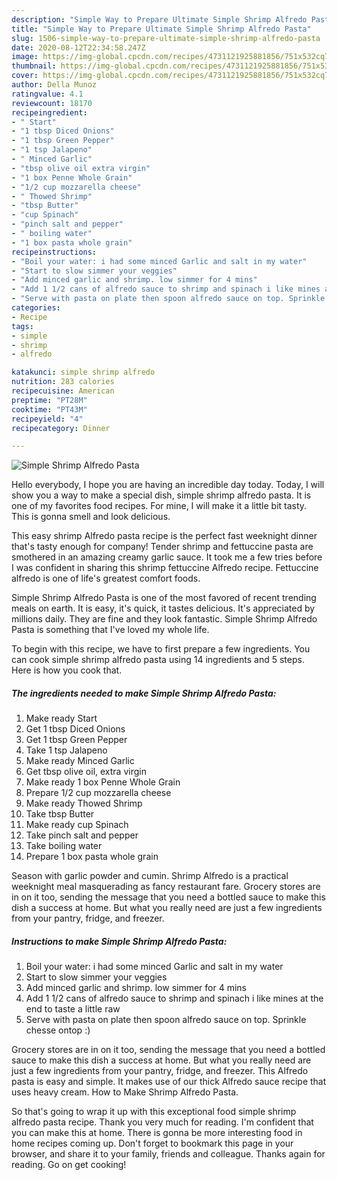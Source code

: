```yaml
---
description: "Simple Way to Prepare Ultimate Simple Shrimp Alfredo Pasta"
title: "Simple Way to Prepare Ultimate Simple Shrimp Alfredo Pasta"
slug: 1506-simple-way-to-prepare-ultimate-simple-shrimp-alfredo-pasta
date: 2020-08-12T22:34:58.247Z
image: https://img-global.cpcdn.com/recipes/4731121925881856/751x532cq70/simple-shrimp-alfredo-pasta-recipe-main-photo.jpg
thumbnail: https://img-global.cpcdn.com/recipes/4731121925881856/751x532cq70/simple-shrimp-alfredo-pasta-recipe-main-photo.jpg
cover: https://img-global.cpcdn.com/recipes/4731121925881856/751x532cq70/simple-shrimp-alfredo-pasta-recipe-main-photo.jpg
author: Della Munoz
ratingvalue: 4.1
reviewcount: 18170
recipeingredient:
- " Start"
- "1 tbsp Diced Onions"
- "1 tbsp Green Pepper"
- "1 tsp Jalapeno"
- " Minced Garlic"
- "tbsp olive oil extra virgin"
- "1 box Penne Whole Grain"
- "1/2 cup mozzarella cheese"
- " Thowed Shrimp"
- "tbsp Butter"
- "cup Spinach"
- "pinch salt and pepper"
- " boiling water"
- "1 box pasta whole grain"
recipeinstructions:
- "Boil your water: i had some minced Garlic and salt in my water"
- "Start to slow simmer your veggies"
- "Add minced garlic and shrimp. low simmer for 4 mins"
- "Add 1 1/2 cans of alfredo sauce to shrimp and spinach i like mines at the end to taste a little raw"
- "Serve with pasta on plate then spoon alfredo sauce on top. Sprinkle chesse ontop :)"
categories:
- Recipe
tags:
- simple
- shrimp
- alfredo

katakunci: simple shrimp alfredo 
nutrition: 283 calories
recipecuisine: American
preptime: "PT28M"
cooktime: "PT43M"
recipeyield: "4"
recipecategory: Dinner

---
```



![Simple Shrimp Alfredo Pasta](https://img-global.cpcdn.com/recipes/4731121925881856/751x532cq70/simple-shrimp-alfredo-pasta-recipe-main-photo.jpg)

Hello everybody, I hope you are having an incredible day today. Today, I will show you a way to make a special dish, simple shrimp alfredo pasta. It is one of my favorites food recipes. For mine, I will make it a little bit tasty. This is gonna smell and look delicious.

This easy shrimp Alfredo pasta recipe is the perfect fast weeknight dinner that&#39;s tasty enough for company! Tender shrimp and fettuccine pasta are smothered in an amazing creamy garlic sauce. It took me a few tries before I was confident in sharing this shrimp fettuccine Alfredo recipe. Fettuccine alfredo is one of life&#39;s greatest comfort foods.

Simple Shrimp Alfredo Pasta is one of the most favored of recent trending meals on earth. It is easy, it's quick, it tastes delicious. It's appreciated by millions daily. They are fine and they look fantastic. Simple Shrimp Alfredo Pasta is something that I've loved my whole life.


To begin with this recipe, we have to first prepare a few ingredients. You can cook simple shrimp alfredo pasta using 14 ingredients and 5 steps. Here is how you cook that.

<!--inarticleads1-->

##### The ingredients needed to make Simple Shrimp Alfredo Pasta:

1. Make ready  Start
1. Get 1 tbsp Diced Onions
1. Get 1 tbsp Green Pepper
1. Take 1 tsp Jalapeno
1. Make ready  Minced Garlic
1. Get tbsp olive oil, extra virgin
1. Make ready 1 box Penne Whole Grain
1. Prepare 1/2 cup mozzarella cheese
1. Make ready  Thowed Shrimp
1. Take tbsp Butter
1. Make ready cup Spinach
1. Take pinch salt and pepper
1. Take  boiling water
1. Prepare 1 box pasta whole grain


Season with garlic powder and cumin. Shrimp Alfredo is a practical weeknight meal masquerading as fancy restaurant fare. Grocery stores are in on it too, sending the message that you need a bottled sauce to make this dish a success at home. But what you really need are just a few ingredients from your pantry, fridge, and freezer. 

<!--inarticleads2-->

##### Instructions to make Simple Shrimp Alfredo Pasta:

1. Boil your water: i had some minced Garlic and salt in my water
1. Start to slow simmer your veggies
1. Add minced garlic and shrimp. low simmer for 4 mins
1. Add 1 1/2 cans of alfredo sauce to shrimp and spinach i like mines at the end to taste a little raw
1. Serve with pasta on plate then spoon alfredo sauce on top. Sprinkle chesse ontop :)


Grocery stores are in on it too, sending the message that you need a bottled sauce to make this dish a success at home. But what you really need are just a few ingredients from your pantry, fridge, and freezer. This Alfredo pasta is easy and simple. It makes use of our thick Alfredo sauce recipe that uses heavy cream. How to Make Shrimp Alfredo Pasta. 

So that's going to wrap it up with this exceptional food simple shrimp alfredo pasta recipe. Thank you very much for reading. I'm confident that you can make this at home. There is gonna be more interesting food in home recipes coming up. Don't forget to bookmark this page in your browser, and share it to your family, friends and colleague. Thanks again for reading. Go on get cooking!
